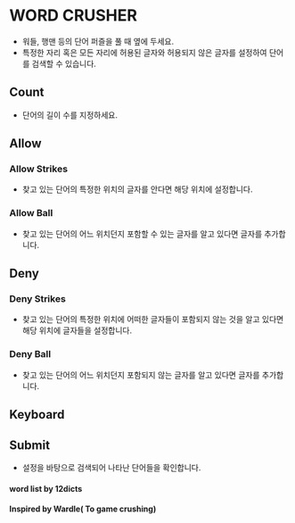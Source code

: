# WORD CRUSHER


- 워들, 행맨 등의 단어 퍼즐을 풀 때 옆에 두세요.
- 특정한 자리 혹은 모든 자리에 허용된 글자와 허용되지 않은 글자를 설정하여 단어를 검색할 수 있습니다.

## Count
- 단어의 길이 수를 지정하세요.

## Allow
### Allow Strikes
- 찾고 있는 단어의 특정한 위치의 글자를 안다면 해당 위치에 설정합니다.
### Allow Ball
- 찾고 있는 단어의 어느 위치던지 포함할 수 있는 글자를 알고 있다면 글자를 추가합니다.

## Deny
### Deny Strikes
- 찾고 있는 단어의 특정한 위치에 어떠한 글자들이 포함되지 않는 것을 알고 있다면 해당 위치에 글자들을 설정합니다.
### Deny Ball
- 찾고 있는 단어의 어느 위치던지 포함되지 않는 글자를 알고 있다면 글자를 추가합니다.

## Keyboard
## Submit
- 설정을 바탕으로 검색되어 나타난 단어들을 확인합니다.


#### word list by 12dicts
#### Inspired by Wardle( To game crushing)
